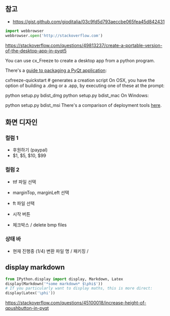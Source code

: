 ## 참고

- https://gist.github.com/gioditalia/03c9fd5d793aeccbe065fea45d842431

```python
import webbrowser
webbrowser.open('http://stackoverflow.com')
```

https://stackoverflow.com/questions/49813237/create-a-portable-version-of-the-desktop-app-in-pyqt5

You can use cx_Freeze to create a desktop app from a python program.

There's a [guide to packaging a PyQt application](https://www.smallsurething.com/a-really-simple-guide-to-packaging-your-pyqt-application-with-cx_freeze/):

cxfreeze-quickstart # generates a creation script
On OSX, you have the option of building a .dmg or a .app, by executing one of these at the prompt:

python setup.py bdist_dmg
python setup.py bdist_mac
On Windows:

python setup.py bdist_msi
There's a comparison of deployment tools [here](http://docs.python-guide.org/en/latest/shipping/freezing/).



## 화면 디자인

### 컬럼 1

- 후원하기 (paypal)
- $1, $5, $10, $99

### 컬럼 2

- ttf 파일 선택
- marginTop, marginLeft 선택
- ft  파일 선택
- 시작 버튼

- 체크박스 / delete bmp files

### 상태 바

- 현재 진행중 (1/4) 변환 파일 명 / 패키징 /


## display markdown

```python
from IPython.display import display, Markdown, Latex
display(Markdown('*some markdown* $\phi$'))
# If you particularly want to display maths, this is more direct:
display(Latex('\phi'))
```



https://stackoverflow.com/questions/45100018/increase-height-of-qpushbutton-in-pyqt